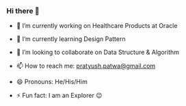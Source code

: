 ### Hi there 👋

- 🔭 I’m currently working on Healthcare Products at Oracle
- 🌱 I’m currently learning Design Pattern
- 👯 I’m looking to collaborate on Data Structure & Algorithm

- 📫 How to reach me: pratyush.patwa@gmail.com
- 😄 Pronouns: He/His/Him
- ⚡ Fun fact: I am an Explorer 😉

<!--
**pratyush-patwa/pratyush-patwa** is a ✨ _special_ ✨ repository because its `README.md` (this file) appears on your GitHub profile.

Here are some ideas to get you started:

-->
